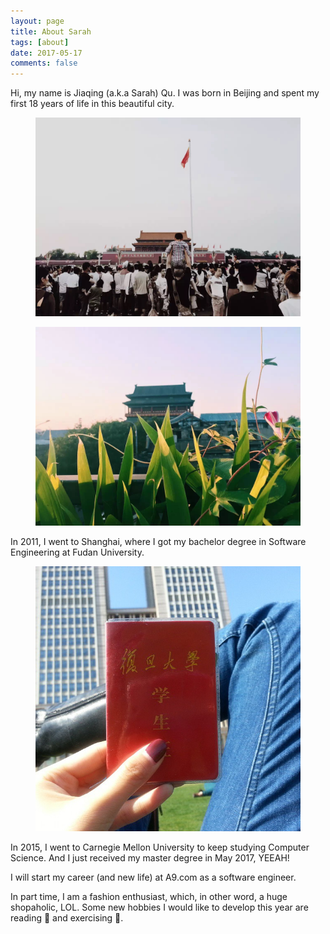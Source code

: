 ```yaml
---
layout: page
title: About Sarah
tags: [about]
date: 2017-05-17
comments: false
---
```


Hi, my name is Jiaqing (a.k.a Sarah) Qu. I was born in Beijing and spent my first 18 years of life in this beautiful city. 

<figure>
	<a href="/images/beijing_1.jpg"><img src="/images/beijing_1.jpg"></a>
</figure>

<figure>
	<a href="/images/beijing_2.jpg"><img src="/images/beijing_2.jpg"></a>
</figure>


In 2011, I went to Shanghai, where I got my bachelor degree in Software Engineering at Fudan University.

<figure>
	<a href="/images/fudan.jpg"><img src="/images/fudan.jpg"></a>
</figure>

In 2015, I went to Carnegie Mellon University to keep studying Computer Science. And I just received my master degree in May 2017, YEEAH!

I will start my career (and new life) at A9.com as a software engineer. 

In part time, I am a fashion enthusiast, which, in other word, a huge shopaholic, LOL. Some new hobbies I would like to develop this year are reading 📖 and exercising 🏃. 


